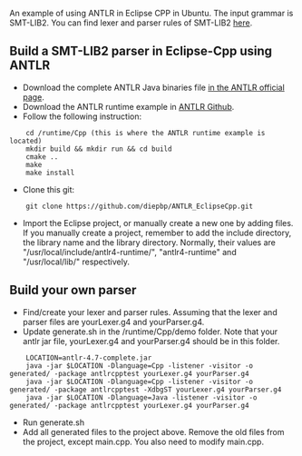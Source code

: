 An example of using ANTLR in Eclipse CPP in Ubuntu.
The input grammar is SMT-LIB2. You can find lexer and parser rules of SMT-LIB2 [here](http://smt-front-end.readthedocs.io/en/latest/smtv2.html).

Build a SMT-LIB2 parser in Eclipse-Cpp using ANTLR 
---------------------------------
- Download the complete ANTLR Java binaries file [in the ANTLR official page](http://www.antlr.org/download.html).
- Download the ANTLR runtime example in [ANTLR Github](https://github.com/antlr/antlr4/tree/master/runtime/Cpp).
- Follow the following instruction:
```
    cd /runtime/Cpp (this is where the ANTLR runtime example is located)
    mkdir build && mkdir run && cd build
    cmake .. 
    make
    make install
```

- Clone this git:
```
	git clone https://github.com/diepbp/ANTLR_EclipseCpp.git
```	

- Import the Eclipse project, or manually create a new one by adding files. If you manually create a project, remember to add the include directory, the library name and the library directory. Normally, their values are "/usr/local/include/antlr4-runtime/", "antlr4-runtime" and "/usr/local/lib/" respectively.

Build your own parser
---------------------------------
- Find/create your lexer and parser rules. Assuming that the lexer and parser files are yourLexer.g4 and yourParser.g4.
- Update generate.sh in the /runtime/Cpp/demo folder. Note that your antlr jar file, yourLexer.g4 and yourParser.g4 should be in this folder.

```
	LOCATION=antlr-4.7-complete.jar
	java -jar $LOCATION -Dlanguage=Cpp -listener -visitor -o generated/ -package antlrcpptest yourLexer.g4 yourParser.g4 
	java -jar $LOCATION -Dlanguage=Cpp -listener -visitor -o generated/ -package antlrcpptest -XdbgST yourLexer.g4 yourParser.g4
	java -jar $LOCATION -Dlanguage=Java -listener -visitor -o generated/ -package antlrcpptest yourLexer.g4 yourParser.g4
```
- Run generate.sh
- Add all generated files to the project above. Remove the old files from the project, except main.cpp. You also need to modify main.cpp.
